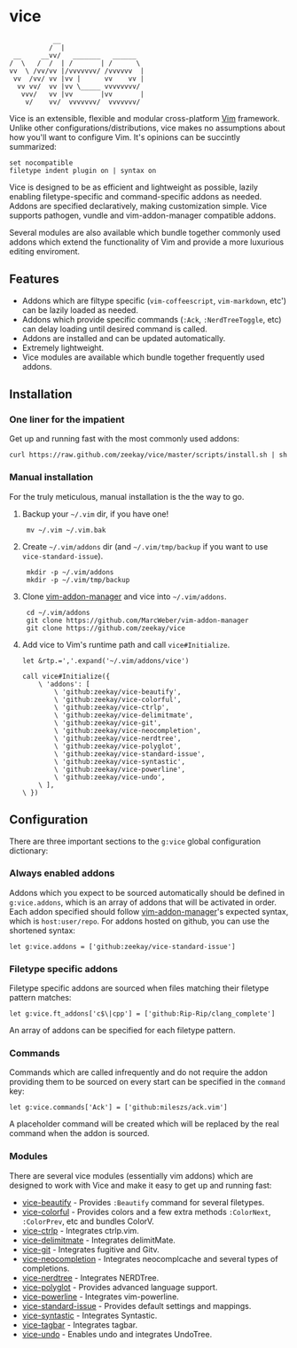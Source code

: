 # vice
               __
              /  |
     __     __vv/   _______   ______
    /  \   /  /  | /       | /      \
    vv  \ /vv/vv |/vvvvvvv/ /vvvvvv  |
     vv  /vv/ vv |vv |      vv    vv |
      vv vv/  vv |vv \_____ vvvvvvvv/
       vvv/   vv |vv       |vv       |
        v/    vv/  vvvvvvv/  vvvvvvv/


Vice is an extensible, flexible and modular cross-platform [Vim][vim] framework.
Unlike other configurations/distributions, vice makes no assumptions about how
you'll want to configure Vim. It's opinions can be succintly summarized:

    set nocompatible
    filetype indent plugin on | syntax on

Vice is designed to be as efficient and lightweight as possible, lazily enabling
filetype-specific and command-specific addons as needed. Addons are specified
declaratively, making customization simple. Vice supports pathogen, vundle and
vim-addon-manager compatible addons.

Several modules are also available which bundle together commonly used addons
which extend the functionality of Vim and provide a more luxurious editing
enviroment.

## Features
- Addons which are filtype specific (`vim-coffeescript`, `vim-markdown`, etc')
  can be lazily loaded as needed.
- Addons which provide specific commands (`:Ack`, `:NerdTreeToggle`, etc) can
  delay loading until desired command is called.
- Addons are installed and can be updated automatically.
- Extremely lightweight.
- Vice modules are available which bundle together frequently used addons.

## Installation

### One liner for the impatient
Get up and running fast with the most commonly used addons:

    curl https://raw.github.com/zeekay/vice/master/scripts/install.sh | sh

### Manual installation
For the truly meticulous, manual installation is the the way to go.

1. Backup your `~/.vim` dir, if you have one!

        mv ~/.vim ~/.vim.bak

2. Create `~/.vim/addons` dir (and `~/.vim/tmp/backup` if you want to use `vice-standard-issue`).

        mkdir -p ~/.vim/addons
        mkdir -p ~/.vim/tmp/backup

3. Clone [vim-addon-manager][vam] and vice into `~/.vim/addons`.

        cd ~/.vim/addons
        git clone https://github.com/MarcWeber/vim-addon-manager
        git clone https://github.com/zeekay/vice

4. Add vice to Vim's runtime path and call `vice#Initialize`.

    ```vim
    let &rtp.=','.expand('~/.vim/addons/vice')

    call vice#Initialize({
        \ 'addons': [
            \ 'github:zeekay/vice-beautify',
            \ 'github:zeekay/vice-colorful',
            \ 'github:zeekay/vice-ctrlp',
            \ 'github:zeekay/vice-delimitmate',
            \ 'github:zeekay/vice-git',
            \ 'github:zeekay/vice-neocompletion',
            \ 'github:zeekay/vice-nerdtree',
            \ 'github:zeekay/vice-polyglot',
            \ 'github:zeekay/vice-standard-issue',
            \ 'github:zeekay/vice-syntastic',
            \ 'github:zeekay/vice-powerline',
            \ 'github:zeekay/vice-undo',
        \ ],
    \ })
    ```

## Configuration

There are three important sections to the `g:vice` global configuration
dictionary:

### Always enabled addons
Addons which you expect to be sourced automatically should be defined in
`g:vice.addons`, which is an array of addons that will be activated in order.
Each addon specified should follow [vim-addon-manager][vam]'s expected syntax,
which is `host:user/repo`. For addons hosted on github, you can use the
shortened syntax:

    let g:vice.addons = ['github:zeekay/vice-standard-issue']

### Filetype specific addons
Filetype specific addons are sourced when files matching their filetype pattern matches:

    let g:vice.ft_addons['c$\|cpp'] = ['github:Rip-Rip/clang_complete']

An array of addons can be specified for each filetype pattern.

### Commands
Commands which are called infrequently and do not require the addon providing
them to be sourced on every start can be specified in the `command` key:

    let g:vice.commands['Ack'] = ['github:mileszs/ack.vim']

A placeholder command will be created which will be replaced by the real command
when the addon is sourced.

### Modules
There are several vice modules (essentially vim addons) which are designed to
work with Vice and make it easy to get up and running fast:

- [vice-beautify][vice-beautify]             - Provides `:Beautify` command
  for several filetypes.
- [vice-colorful][vice-colorful]             - Provides colors and a few
  extra methods `:ColorNext`, `:ColorPrev`, etc and bundles ColorV.
- [vice-ctrlp][vice-ctrlp]                   - Integrates ctrlp.vim.
- [vice-delimitmate][vice-delimitmate]       - Integrates delimitMate.
- [vice-git][vice-git]                       - Integrates fugitive and Gitv.
- [vice-neocompletion][vice-neocompletion]   - Integrates neocomplcache and
  several types of completions.
- [vice-nerdtree][vice-nerdtree]             - Integrates NERDTree.
- [vice-polyglot][vice-polyglot]             - Provides advanced language
  support.
- [vice-powerline][vice-powerline]           - Integrates vim-powerline.
- [vice-standard-issue][vice-standard-issue] - Provides default settings and
  mappings.
- [vice-syntastic][vice-syntastic]           - Integrates Syntastic.
- [vice-tagbar][vice-tagbar]                 - Integrates tagbar.
- [vice-undo][vice-undo]                     - Enables undo and integrates
  UndoTree.

[vim]:                 http://vim.org
[vam]:                 https://github.com/MarcWeber/vim-addon-manager
[vice-beautify]:       https://github.com/zeekay/vice-beautify
[vice-colorful]:       https://github.com/zeekay/vice-colorful
[vice-ctrlp]:          https://github.com/zeekay/vice-ctrlp
[vice-delimitmate]:    https://github.com/zeekay/vice-delimitmate
[vice-git]:            https://github.com/zeekay/vice-git
[vice-neocompletion]:  https://github.com/zeekay/vice-neocompletion
[vice-nerdtree]:       https://github.com/zeekay/vice-nerdtree
[vice-polyglot]:       https://github.com/zeekay/vice-polyglot
[vice-powerline]:      https://github.com/zeekay/vice-powerline
[vice-standard-issue]: https://github.com/zeekay/vice-standard-issue
[vice-syntastic]:      https://github.com/zeekay/vice-syntastic
[vice-tagbar]:         https://github.com/zeekay/vice-tagbar
[vice-undo]:           https://github.com/zeekay/vice-undo
